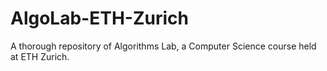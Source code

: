 # AlgoLab-ETH-Zurich
A thorough repository of Algorithms Lab, a Computer Science course held at ETH Zurich.
